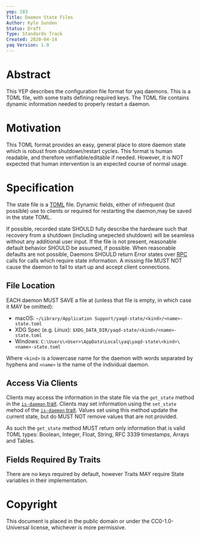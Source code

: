 ```yaml
---
yep: 103
Title: Daemon State Files
Author: Kyle Sunden
Status: Draft
Type: Standards Track
Created: 2020-04-14
yaq Version: 1.0
---
```


# Abstract

This YEP describes the configuration file format for yaq daemons.
This is a TOML file, with some traits defining required keys.
The TOML file contains dynamic information needed to properly restart a daemon.

# Motivation

This TOML format provides an easy, general place to store daemon state which is robust from shutdown/restart cycles.
This format is human readable, and therefore verifiable/editable if needed.
However, it is NOT expected that human intervention is an expected course of normal usage.

# Specification

The state file is a [TOML](https://github.com/toml-lang/toml) file.
Dynamic fields, either of infrequent (but possible) use to clients or required for restarting the daemon,may be saved in the state TOML.

If possible, recorded state SHOULD fully describe the hardware such that recovery from a shutdown (including unepected shutdown) will be seamless without any additional user input.
If the file is not present, reasonable default behavior SHOULD be assumed, if possible.
When reasonable defaults are not possible, Daemons SHOULD return Error states over [RPC](https://yeps.yaq.fyi/100) calls for calls which require state information.
A missing file MUST NOT cause the daemon to fail to start up and accept client connections.


## File Location

EACH daemon MUST SAVE a file at (unless that file is empty, in which case it MAY be omitted):

- macOS: `~/Library/Application Support/yaqd-state/<kind>/<name>-state.toml`
- XDG Spec (e.g. Linux): `$XDG_DATA_DIR/yaqd-state/<kind>/<name>-state.toml`
- Windows: `C:\Users\<User>\AppData\Local\yaq\yaqd-state\<kind>\<name>-state.toml`

Where `<kind>` is a lowercase name for the daemon with words separated by hyphens and `<name>` is the name of the individual daemon.

## Access Via Clients

Clients may access the information in the state file via the `get_state` method in the [`is-daemon` trait](https://yaq.fyi/traits/is-daemon/).
Clients may set information using the `set_state` mehod of the [`is-daemon` trait](https://yaq.fyi/traits/is-daemon/).
Values set using this method update the current state, but do MUST NOT remove values that are not provided.

As such the `get_state` method MUST return only information that is valid TOML types: Boolean, Integer, Float, String, RFC 3339 timestamps, Arrays and Tables.

## Fields Required By Traits

There are no keys required by default, however Traits MAY require State variables in their implementation.

# Copyright

This document is placed in the public domain or under the
CC0-1.0-Universal license, whichever is more permissive.

